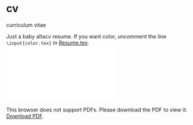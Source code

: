 # cv
curriculum vitae

Just a baby altacv resume. If you want color, uncomment the line `\input{color.tex}` in [Resume.tex](Resume.tex).
<object data="ResumeBLACK.pdf" type="application/pdf" width="700px" height="700px">
    <embed src="ResumeBLACK.pdf">
        <p>This browser does not support PDFs. Please download the PDF to view it: <a href="http://ResumeBLACK.pdf">Download PDF</a>.</p>
    </embed>
</object>
